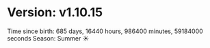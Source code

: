 # Version: v1.10.15
Time since birth: 685 days, 16440 hours, 986400 minutes, 59184000 seconds
Season: Summer ☀️
